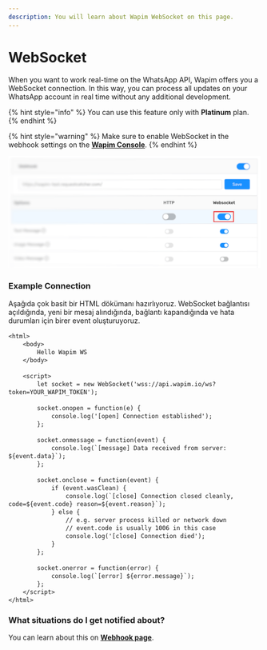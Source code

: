 ```yaml
---
description: You will learn about Wapim WebSocket on this page.
---
```


# WebSocket

When you want to work real-time on the WhatsApp API, Wapim offers you a WebSocket connection. In this way, you can process all updates on your WhatsApp account in real time without any additional development.

{% hint style="info" %}
You can use this feature only with **Platinum** plan.
{% endhint %}

{% hint style="warning" %}
Make sure to enable WebSocket in the webhook settings on the [**Wapim Console**](https://app.wapim.io).
{% endhint %}

![Wapim Console webhook settings](../.gitbook/assets/wapim-whatsapp-websocket-options.png)

### Example Connection

Aşağıda çok basit bir HTML dökümanı hazırlıyoruz. WebSocket bağlantısı açıldığında, yeni bir mesaj alındığında, bağlantı kapandığında ve hata durumları için birer event oluşturuyoruz.

```markup
<html>
	<body>
		Hello Wapim WS
	</body>

	<script>
		let socket = new WebSocket('wss://api.wapim.io/ws?token=YOUR_WAPIM_TOKEN');

		socket.onopen = function(e) {
			console.log('[open] Connection established');
		};

		socket.onmessage = function(event) {
			console.log(`[message] Data received from server: ${event.data}`);
		};

		socket.onclose = function(event) {
			if (event.wasClean) {
				console.log(`[close] Connection closed cleanly, code=${event.code} reason=${event.reason}`);
			} else {
				// e.g. server process killed or network down
				// event.code is usually 1006 in this case
				console.log('[close] Connection died');
			}
		};

		socket.onerror = function(error) {
			console.log(`[error] ${error.message}`);
		};
	</script>
</html>
```

### What situations do I get notified about?

You can learn about this on [**Webhook page**](https://docs.wapim.io/webhook/webhook).



